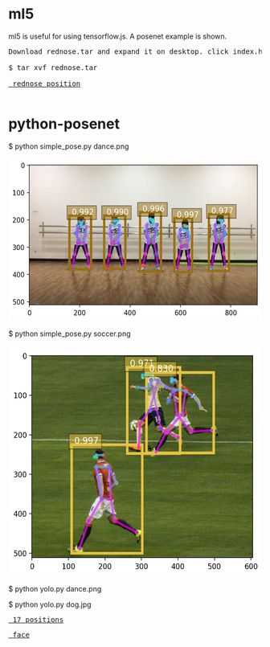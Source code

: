 # ml5
ml5 is useful for using tensorflow.js. A posenet example is shown.
<pre>
Download rednose.tar and expand it on desktop. click index.html using firefox, chrome, or opera.

$ tar xvf rednose.tar

<a href='https://gpu.dob.jp/nosePos/index.html'> rednose position</a>

</pre>

# python-posenet

$ python simple_pose.py dance.png 

<img src='result.png' height=325 width=574>

$ python simple_pose.py soccer.png

<img src='soccer_result.png' height=460 width=560>

$ python yolo.py dance.png

$ python yolo.py dog.jpg

<pre>
<a href='https://storage.googleapis.com/tfjs-models/demos/posenet/camera.html'> 17 positions</a>
</pre>
<pre>
<a href='https://storage.googleapis.com/tfjs-models/demos/facemesh/index.html'> face</a>
</pre>

